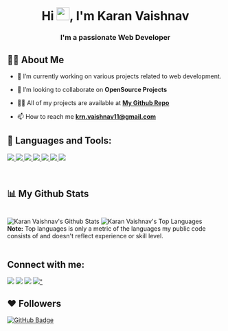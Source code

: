 <h1 align="center">Hi <img src="https://raw.githubusercontent.com/MartinHeinz/MartinHeinz/master/wave.gif" width="30px">, I'm Karan Vaishnav</h1>
<h3 align="center">I'm a passionate Web Developer</h3>


## 🙋‍♂️ About Me

- 🔭 I’m currently working on various projects related to web development.

- 👯 I’m looking to collaborate on **OpenSource Projects**

- 🧑‍💻 All of my projects are available at **[My Github Repo](https://github.com/karan-vaishnav)**

- 📫 How to reach me **krn.vaishnav11@gmail.com**


## 🚀 Languages and Tools:

<p align="left"> 
    <a href="https://www.w3.org/html/" target="_blank"> <img src="https://img.icons8.com/color/48/000000/html-5.png"/> </a> 
    <a href="https://www.w3schools.com/css/" target="_blank"> <img src="https://img.icons8.com/color/48/000000/css3.png"/> </a> 
    <a href="https://getbootstrap.com" target="_blank"> <img src="https://img.icons8.com/color/48/000000/bootstrap.png"/> </a> 
    <a href="https://www.python.org" target="_blank"> <img src="https://img.icons8.com/color/48/000000/python.png"/> </a> 
    <a href="https://developer.mozilla.org/en-US/docs/Web/JavaScript" target="_blank"> <img src="https://img.icons8.com/color/48/000000/javascript.png"/> </a> 
    <a href="https://git-scm.com/" target="_blank"> <img src="https://img.icons8.com/color/48/000000/git.png"/> </a> 
    <a href="https://icons8.com/icon/hsPbhkOH4FMe/node-js" target="_blank"> <img src="https://img.icons8.com/fluency/48/000000/node-js.png"/></a> 
</p>

<!-- [![React Badge](https://img.shields.io/badge/-React-61DBFB?style=for-the-badge&labelColor=black&logo=react&logoColor=61DBFB)](#)  [![Javascript Badge](https://img.shields.io/badge/-Javascript-F0DB4F?style=for-the-badge&labelColor=black&logo=javascript&logoColor=F0DB4F)](#) [![Typescript Badge](https://img.shields.io/badge/-Typescript-007acc?style=for-the-badge&labelColor=black&logo=typescript&logoColor=007acc)](#) [![Nodejs Badge](https://img.shields.io/badge/-Nodejs-3C873A?style=for-the-badge&labelColor=black&logo=node.js&logoColor=3C873A)](#) [![GraphQL Badge](https://img.shields.io/badge/-GraphQl-e535ab?style=for-the-badge&labelColor=black&logo=node.js&logoColor=e535ab)](#) -->
<br/>

## 📊 My Github Stats

  <br/>
    <img alt="Karan Vaishnav's Github Stats" src="https://github-readme-stats.vercel.app/api?username=karan-vaishnav&show_icons=true&count_private=true&theme=react&hide_border=true&bg_color=0D1117">
  <img alt="Karan Vaishnav's Top Languages" src="https://github-readme-stats.vercel.app/api/top-langs/?username=karan-vaishnav&langs_count=8&count_private=true&layout=compact&theme=react&hide_border=true&bg_color=0D1117">
  <br/>
  <b>Note:</b> Top languages is only a metric of the languages my public code consists of and doesn't reflect experience or skill level.


<br/>
<br/>


## Connect with me:
<p align="left">

<a href = "https://www.linkedin.com/in/karan-vaishnav-b2ab67200"><img src="https://img.icons8.com/fluent/48/000000/linkedin.png"/></a>
<a href = "https://twitter.com/V_krn11?t=V6CxVK8zTSMKqYIqA20Dpg&s=08"><img src="https://img.icons8.com/fluent/48/000000/twitter.png"/></a>
<a href = "https://www.instagram.com/__k_rn.11/"><img src="https://img.icons8.com/fluent/48/000000/instagram-new.png"/></a>
<a href = "https://dev.to/krnvaishnav"><img src="https://img.icons8.com/external-tal-revivo-shadow-tal-revivo/24/000000/external-dev-community-where-programmers-share-ideas-and-help-each-other-grow-logo-shadow-tal-revivo.png"/>"</a>

</p>

## ❤ Followers
<a href="https://github.com/karan-vaishnav?tab=followers"><img src="https://img.shields.io/github/followers/karan-vaishnav?label=Followers&style=social" alt="GitHub Badge"></a>

